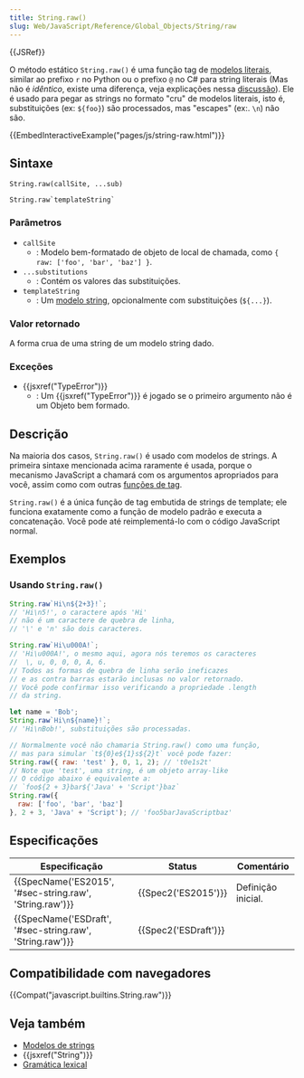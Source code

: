 ```yaml
---
title: String.raw()
slug: Web/JavaScript/Reference/Global_Objects/String/raw
---
```


{{JSRef}}

O método estático `String.raw()` é uma função tag de [modelos literais](/pt-BR/docs/Web/JavaScript/Reference/template_strings), similar ao prefixo `r` no Python ou o prefixo `@` no C# para string literais (Mas não é _idêntico_, existe uma diferença, veja explicações nessa [discussão](https://bugs.chromium.org/p/v8/issues/detail?id=5016)). Ele é usado para pegar as strings no formato "cru" de modelos literais, isto é, substituições (ex: `${foo}`) são processados, mas "escapes" (ex:. `\n`) não são.

{{EmbedInteractiveExample("pages/js/string-raw.html")}}

## Sintaxe

```
String.raw(callSite, ...sub)

String.raw`templateString`
```

### Parâmetros

- `callSite`
  - : Modelo bem-formatado de objeto de local de chamada, como `{ raw: ['foo', 'bar', 'baz'] }`.
- `...substitutions`
  - : Contém os valores das substituições.
- `templateString`
  - : Um [modelo string](/pt-BR/docs/Web/JavaScript/Reference/template_strings), opcionalmente com substituições (`${...}`).

### Valor retornado

A forma crua de uma string de um modelo string dado.

### Exceções

- {{jsxref("TypeError")}}
  - : Um {{jsxref("TypeError")}} é jogado se o primeiro argumento não é um Objeto bem formado.

## Descrição

Na maioria dos casos, `String.raw()` é usado com modelos de strings. A primeira sintaxe mencionada acima raramente é usada, porque o mecanismo JavaScript a chamará com os argumentos apropriados para você, assim como com outras [funções de tag](/pt-BR/docs/Web/JavaScript/Reference/template_strings).

`String.raw()` é a única função de tag embutida de strings de template; ele funciona exatamente como a função de modelo padrão e executa a concatenação. Você pode até reimplementá-lo com o código JavaScript normal.

## Exemplos

### Usando `String.raw()`

```js
String.raw`Hi\n${2+3}!`;
// 'Hi\n5!', o caractere após 'Hi'
// não é um caractere de quebra de linha,
// '\' e 'n' são dois caracteres.

String.raw`Hi\u000A!`;
// 'Hi\u000A!', o mesmo aqui, agora nós teremos os caracteres
//  \, u, 0, 0, 0, A, 6.
// Todos as formas de quebra de linha serão ineficazes
// e as contra barras estarão inclusas no valor retornado.
// Você pode confirmar isso verificando a propriedade .length
// da string.

let name = 'Bob';
String.raw`Hi\n${name}!`;
// 'Hi\nBob!', substituições são processadas.

// Normalmente você não chamaria String.raw() como uma função,
// mas para simular `t${0}e${1}s${2}t` você pode fazer:
String.raw({ raw: 'test' }, 0, 1, 2); // 't0e1s2t'
// Note que 'test', uma string, é um objeto array-like
// O código abaixo é equivalente a:
// `foo${2 + 3}bar${'Java' + 'Script'}baz`
String.raw({
  raw: ['foo', 'bar', 'baz']
}, 2 + 3, 'Java' + 'Script'); // 'foo5barJavaScriptbaz'
```

## Especificações

| Especificação                                                                | Status                       | Comentário         |
| ---------------------------------------------------------------------------- | ---------------------------- | ------------------ |
| {{SpecName('ES2015', '#sec-string.raw', 'String.raw')}}     | {{Spec2('ES2015')}}     | Definição inicial. |
| {{SpecName('ESDraft', '#sec-string.raw', 'String.raw')}} | {{Spec2('ESDraft')}} |                    |

## Compatibilidade com navegadores

{{Compat("javascript.builtins.String.raw")}}

## Veja também

- [Modelos de strings](/pt-BR/docs/Web/JavaScript/Reference/template_strings)
- {{jsxref("String")}}
- [Gramática lexical](/pt-BR/docs/Web/JavaScript/Reference/Lexical_grammar)
